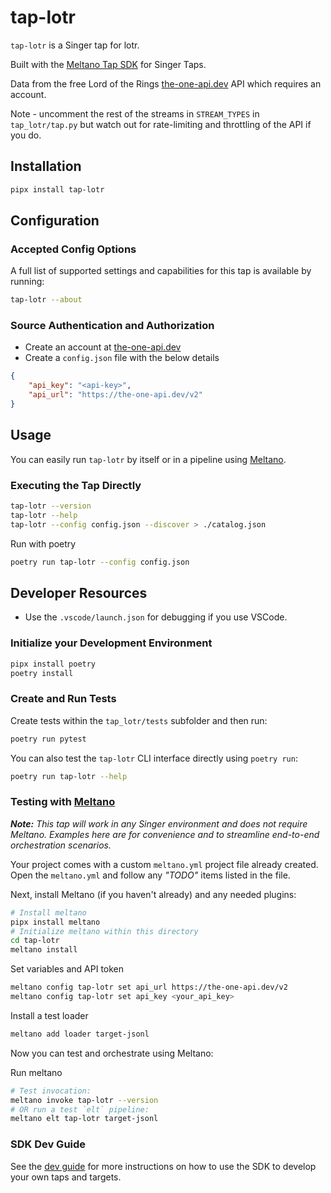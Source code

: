 # tap-lotr

`tap-lotr` is a Singer tap for lotr.

Built with the [Meltano Tap SDK](https://sdk.meltano.com) for Singer Taps.

Data from the free Lord of the Rings [the-one-api.dev](https://the-one-api.dev/documentation) API which requires an account.

Note - uncomment the rest of the streams in `STREAM_TYPES` in `tap_lotr/tap.py` but watch out for rate-limiting and throttling of the API if you do.

## Installation

```bash
pipx install tap-lotr
```

## Configuration

### Accepted Config Options

A full list of supported settings and capabilities for this
tap is available by running:

```bash
tap-lotr --about
```

### Source Authentication and Authorization

- Create an account at [the-one-api.dev](https://the-one-api.dev/documentation)
- Create a `config.json` file with the below details

```json
{
    "api_key": "<api-key>", 
    "api_url": "https://the-one-api.dev/v2"
}
```

## Usage

You can easily run `tap-lotr` by itself or in a pipeline using [Meltano](https://meltano.com/).

### Executing the Tap Directly

```bash
tap-lotr --version
tap-lotr --help
tap-lotr --config config.json --discover > ./catalog.json
```

Run with poetry
```bash
poetry run tap-lotr --config config.json
```

## Developer Resources

- Use the `.vscode/launch.json` for debugging if you use VSCode. 

### Initialize your Development Environment

```bash
pipx install poetry
poetry install
```

### Create and Run Tests

Create tests within the `tap_lotr/tests` subfolder and
  then run:

```bash
poetry run pytest
```

You can also test the `tap-lotr` CLI interface directly using `poetry run`:

```bash
poetry run tap-lotr --help
```

### Testing with [Meltano](https://www.meltano.com)

_**Note:** This tap will work in any Singer environment and does not require Meltano.
Examples here are for convenience and to streamline end-to-end orchestration scenarios._

Your project comes with a custom `meltano.yml` project file already created. Open the `meltano.yml` and follow any _"TODO"_ items listed in
the file.

Next, install Meltano (if you haven't already) and any needed plugins:

```bash
# Install meltano
pipx install meltano
# Initialize meltano within this directory
cd tap-lotr
meltano install
```


Set variables and API token
```bash
meltano config tap-lotr set api_url https://the-one-api.dev/v2
meltano config tap-lotr set api_key <your_api_key>
```

Install a test loader
```bash
meltano add loader target-jsonl
```

Now you can test and orchestrate using Meltano:

Run meltano
```bash
# Test invocation:
meltano invoke tap-lotr --version
# OR run a test `elt` pipeline:
meltano elt tap-lotr target-jsonl
```

### SDK Dev Guide

See the [dev guide](https://sdk.meltano.com/en/latest/dev_guide.html) for more instructions on how to use the SDK to 
develop your own taps and targets.
